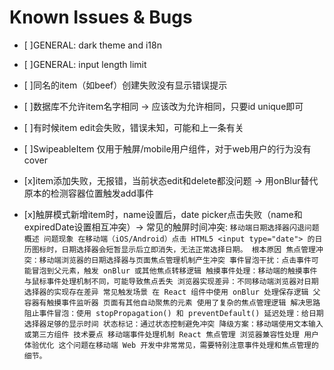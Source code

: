 # Known Issues & Bugs

- [ ]GENERAL: dark theme and i18n
- [ ]GENERAL: input length limit
- [ ]同名的item（如beef）创建失败没有显示错误提示
- [ ]数据库不允许item名字相同 -> 应该改为允许相同，只要id unique即可
- [ ]有时候item edit会失败，错误未知，可能和上一条有关
- [ ]SwipeableItem 仅用于触屏/mobile用户组件，对于web用户的行为没有cover







- [x]item添加失败，无报错，当前状态edit和delete都没问题 -> 用onBlur替代原本的检测容器位置触发add事件
- [x]触屏模式新增item时，name设置后，date picker点击失败（name和expiredDate设置相互冲突）-> 常见的触屏时间冲突:
`移动端日期选择器闪退问题概述
问题现象
在移动端（iOS/Android）点击 HTML5 <input type="date"> 的日历图标时，日期选择器会短暂显示后立即消失，无法正常选择日期。
根本原因
焦点管理冲突：移动端浏览器的日期选择器与页面焦点管理机制产生冲突
事件冒泡干扰：点击事件可能冒泡到父元素，触发 onBlur 或其他焦点转移逻辑
触摸事件处理：移动端的触摸事件与鼠标事件处理机制不同，可能导致焦点丢失
浏览器实现差异：不同移动端浏览器对日期选择器的实现存在差异
常见触发场景
在 React 组件中使用 onBlur 处理保存逻辑
父容器有触摸事件监听器
页面有其他自动聚焦的元素
使用了复杂的焦点管理逻辑
解决思路
阻止事件冒泡：使用 stopPropagation() 和 preventDefault()
延迟处理：给日期选择器足够的显示时间
状态标记：通过状态控制避免冲突
降级方案：移动端使用文本输入或第三方组件
技术要点
移动端事件处理机制
React 焦点管理
浏览器兼容性处理
用户体验优化
这个问题在移动端 Web 开发中非常常见，需要特别注意事件处理和焦点管理的细节。`